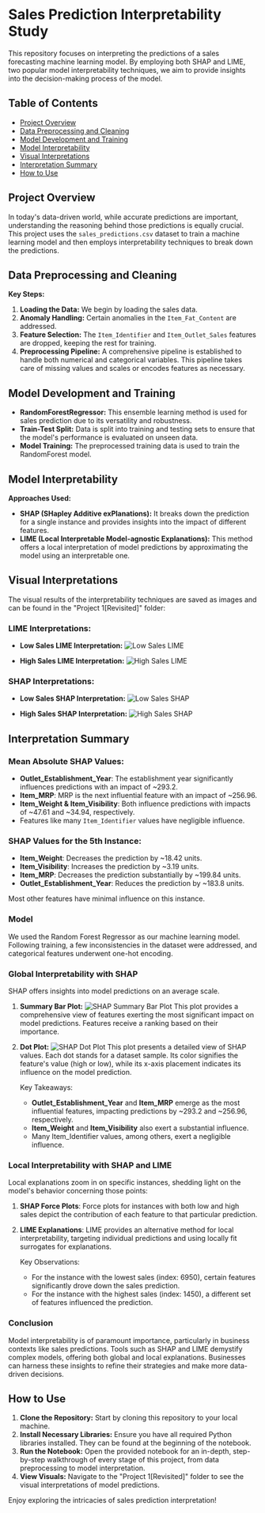 # Sales Prediction Interpretability Study

This repository focuses on interpreting the predictions of a sales forecasting machine learning model. By employing both SHAP and LIME, two popular model interpretability techniques, we aim to provide insights into the decision-making process of the model.

## Table of Contents

- [Project Overview](#project-overview)
- [Data Preprocessing and Cleaning](#data-preprocessing-and-cleaning)
- [Model Development and Training](#model-development-and-training)
- [Model Interpretability](#model-interpretability)
- [Visual Interpretations](#visual-interpretations)
- [Interpretation Summary](#interpretation-summary)
- [How to Use](#how-to-use)

## Project Overview

In today's data-driven world, while accurate predictions are important, understanding the reasoning behind those predictions is equally crucial. This project uses the `sales_predictions.csv` dataset to train a machine learning model and then employs interpretability techniques to break down the predictions.

## Data Preprocessing and Cleaning

**Key Steps:**

1. **Loading the Data:** We begin by loading the sales data.
2. **Anomaly Handling:** Certain anomalies in the `Item_Fat_Content` are addressed.
3. **Feature Selection:** The `Item_Identifier` and `Item_Outlet_Sales` features are dropped, keeping the rest for training.
4. **Preprocessing Pipeline:** A comprehensive pipeline is established to handle both numerical and categorical variables. This pipeline takes care of missing values and scales or encodes features as necessary.

## Model Development and Training

- **RandomForestRegressor:** This ensemble learning method is used for sales prediction due to its versatility and robustness.
- **Train-Test Split:** Data is split into training and testing sets to ensure that the model's performance is evaluated on unseen data.
- **Model Training:** The preprocessed training data is used to train the RandomForest model.

## Model Interpretability

**Approaches Used:**

- **SHAP (SHapley Additive exPlanations):** It breaks down the prediction for a single instance and provides insights into the impact of different features.
- **LIME (Local Interpretable Model-agnostic Explanations):** This method offers a local interpretation of model predictions by approximating the model using an interpretable one.

## Visual Interpretations

The visual results of the interpretability techniques are saved as images and can be found in the "Project 1[Revisited]" folder:

### LIME Interpretations:
- **Low Sales LIME Interpretation:** 
![Low Sales LIME](Project%201[Revisited]/low_sales_lime.png)

- **High Sales LIME Interpretation:** 
![High Sales LIME](Project%201[Revisited]/high_sales_lime.png)

### SHAP Interpretations:
- **Low Sales SHAP Interpretation:** 
![Low Sales SHAP](Project%201[Revisited]/low_sales_shap.png)

- **High Sales SHAP Interpretation:** 
![High Sales SHAP](Project%201[Revisited]/high_sales_shap.png)

## Interpretation Summary


### Mean Absolute SHAP Values:
- **Outlet_Establishment_Year**: The establishment year significantly influences predictions with an impact of ~293.2.
- **Item_MRP**: MRP is the next influential feature with an impact of ~256.96.
- **Item_Weight & Item_Visibility**: Both influence predictions with impacts of ~47.61 and ~34.94, respectively.
- Features like many `Item_Identifier` values have negligible influence.

### SHAP Values for the 5th Instance:
- **Item_Weight**: Decreases the prediction by ~18.42 units.
- **Item_Visibility**: Increases the prediction by ~3.19 units.
- **Item_MRP**: Decreases the prediction substantially by ~199.84 units.
- **Outlet_Establishment_Year**: Reduces the prediction by ~183.8 units.

Most other features have minimal influence on this instance.

### Model
We used the Random Forest Regressor as our machine learning model. Following training, a few inconsistencies in the dataset were addressed, and categorical features underwent one-hot encoding.

### Global Interpretability with SHAP

SHAP offers insights into model predictions on an average scale.

1. **Summary Bar Plot:**
   ![SHAP Summary Bar Plot](Project%201%5BRevisited%5D/Shap%20Summary%20plot.png)
   This plot provides a comprehensive view of features exerting the most significant impact on model predictions. Features receive a ranking based on their importance.

2. **Dot Plot:**
   ![SHAP Dot Plot](Project%201%5BRevisited%5D/shap_dotplot.png)
   This plot presents a detailed view of SHAP values. Each dot stands for a dataset sample. Its color signifies the feature's value (high or low), while its x-axis placement indicates its influence on the model prediction.


   Key Takeaways:
   - **Outlet_Establishment_Year** and **Item_MRP** emerge as the most influential features, impacting predictions by ~293.2 and ~256.96, respectively.
   - **Item_Weight** and **Item_Visibility** also exert a substantial influence.
   - Many Item_Identifier values, among others, exert a negligible influence.

### Local Interpretability with SHAP and LIME

Local explanations zoom in on specific instances, shedding light on the model's behavior concerning those points:

1. **SHAP Force Plots**: Force plots for instances with both low and high sales depict the contribution of each feature to that particular prediction.

2. **LIME Explanations**: LIME provides an alternative method for local interpretability, targeting individual predictions and using locally fit surrogates for explanations.

   Key Observations:
   - For the instance with the lowest sales (index: 6950), certain features significantly drove down the sales prediction.
   - For the instance with the highest sales (index: 1450), a different set of features influenced the prediction.

### Conclusion

Model interpretability is of paramount importance, particularly in business contexts like sales predictions. Tools such as SHAP and LIME demystify complex models, offering both global and local explanations. Businesses can harness these insights to refine their strategies and make more data-driven decisions.

## How to Use

1. **Clone the Repository:** Start by cloning this repository to your local machine.
2. **Install Necessary Libraries:** Ensure you have all required Python libraries installed. They can be found at the beginning of the notebook.
3. **Run the Notebook:** Open the provided notebook for an in-depth, step-by-step walkthrough of every stage of this project, from data preprocessing to model interpretation.
4. **View Visuals:** Navigate to the "Project 1[Revisited]" folder to see the visual interpretations of model predictions.

Enjoy exploring the intricacies of sales prediction interpretation!


